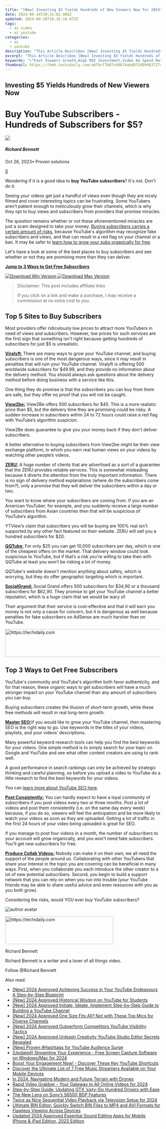 ```yaml
---
title: "[New] Investing $5 Yields Hundreds of New Viewers Now for 2024"
date: 2024-09-24T20:32:02.986Z
updated: 2024-09-28T16:16:10.873Z
tags:
  - ai video
  - ai youtube
categories:
  - ai
  - youtube
description: "This Article Describes [New] Investing $5 Yields Hundreds of New Viewers Now for 2024"
excerpt: "This Article Describes [New] Investing $5 Yields Hundreds of New Viewers Now for 2024"
keywords: "\"Fast Viewers Growth,High ROI Investment,Video Ad Spend Returns,Effortless Viewer Expansion,Quick Audience Increase,Ad-Funded Traffic Boost,Cost-Effective Viewership Rise\""
thumbnail: https://thmb.techidaily.com/a6fbcf7b87c69b74abd8f2d894637274c942b2c57ba584189354e0290ce20d66.jpg
---
```


## Investing $5 Yields Hundreds of New Viewers Now

# Buy YouTube Subscribers - Hundreds of Subscribers for $5?

![](https://images.wondershare.com/filmora/article-images/richard-bennett.jpg)

##### Richard Bennett

 Oct 26, 2023• Proven solutions

[0](#commentsBoxSeoTemplate)

Wondering if it is a good idea to **buy YouTube subscribers**? It's not. Don't do it.

Seeing your videos get just a handful of views even though they are nicely filmed and cover interesting topics can be frustrating. Some YouTubers aren't patient enough to meticulously grow their channels, which is why they opt to buy views and subscribers from providers that promise miracles.

The question remains whether or not these aforementioned miracles are just a scam designed to take your money. [Buying subscribers carries a certain amount of risks](https://tools.techidaily.com/wondershare/filmora/download/), because YouTube's algorithm may recognize fake subscribers and views, and that can result in a red flag on your channel or a ban. It may be safer to [learn how to grow your subs organically for free](https://tools.techidaily.com/wondershare/filmora/download/).

Let's have a look at some of the best places to buy subscribers and see whether or not they are promising more than they can deliver.

**[Jump to 3 Ways to Get Free Subscribers](#freesubs)**

[![Download Win Version](https://images.wondershare.com/filmora/guide/download-btn-win.jpg) ](https://tools.techidaily.com/wondershare/filmora/download/) [![Download Mac Version](https://images.wondershare.com/filmora/guide/download-btn-mac.jpg) ](https://tools.techidaily.com/wondershare/filmora/download/)

>  Disclaimer: This post includes affiliate links
>
>  If you click on a link and make a purchase, I may receive a commission at no extra cost to you.
>

## Top 5 Sites to Buy Subscribers

Most providers offer ridiculously low prices to attract more YouTubers in need of views and subscribers. However, low prices for such services are the first sign that something isn't right because getting hundreds of subscribers for just $5 is unrealistic.

[**Viralyft**:](https://viralyft.com/buy-youtube-subscribers) There are many ways to grow your YouTube channel, and buying subscribers is one of the most dangerous ways, since it may result in penalties that will ruin your YouTube channel. Viralyft is offering 500 worldwide subscribers for $49.99, and they provide no information about the delivery method. You should always ask questions about the delivery method before doing business with a service like this.

One thing they do promise is that the subscribers you can buy from them are safe, but they offer no proof that you will not be caught.

[**View2be:**](http://www.view2.be/buy-youtube-subscribers/) View2Be offers 500 subscribers for $45\. This is a more realistic price than $5, but the delivery time they are promising could be risky. A sudden increase in subscribers within 24 to 72 hours could raise a red flag with YouTube’s algorithm suspicion.

View2Be does guarantee to give you your money back if they don't deliver subscribers.

A better alternative to buying subscribers from View2be might be their view exchange platform, in which you earn real human views on your videos by watching other people’s videos.

[**ZERU:**](https://zeru.com/buy-youtube-views) A huge number of clients that are advertised as a sort of a guarantee that the ZERU provides reliable services. This is somewhat misleading because it diverts the attention from the truly important information. There is no sign of delivery method explanations (where do the subscribers come from?), only a promise that they will deliver the subscribers within a day or two.

You want to know where your subscribers are coming from. If you are an American YouTuber, for example, and you suddenly receive a large number of subscribers from Asian countries then that will be suspicious of YouTube’s algorithm.

YTView’s claim that subscribers you will be buying are 100% real isn't supported by any other fact featured on their website. ZERU will sell you a hundred subscribers for $20.

[**QQTube**:](https://www.qqtube.com/) For only $25 you can get 10,000 subscribers per day, which is one of the cheapest offers on the market. That delivery window could look suspicious to YouTube, but if that’s a risk you’re willing to take then with QQTube at least you won’t be risking a lot of money.

QQTube's website doesn't mention anything about safety, which is worrying, but they do offer geographic targeting which is important.

[**SocialGrand:**](http://socialgrand.com/buy-youtube-subscribers/) Social Grand offers 500 subscribers for $34,90 or a thousand subscribers for $62,90\. They promise to get your YouTube channel a better reputation, which is a huge claim that we would be wary of.

Their argument that their service is cost-effective and that it will earn you money is not only a cause for concern, but it is dangerous as well because penalties for fake subscribers on AdSense are much harsher than on YouTube.

<!-- affiliate ads begin -->
<a href="https://appsumo.8odi.net/c/5597632/2151871/7443" target="_top" id="2151871">
  <img src="//a.impactradius-go.com/display-ad/7443-2151871" border="0" alt="https://techidaily.com" width="600" height="90"/>
</a>
<img height="0" width="0" src="https://appsumo.8odi.net/i/5597632/2151871/7443" style="position:absolute;visibility:hidden;" border="0" />
<!-- affiliate ads end -->

## Top 3 Ways to Get Free Subscribers

YouTube's community and YouTube's algorithm both favor authenticity, and for that reason, these organic ways to get subscribers will have a much stronger impact on your YouTube channel than any amount of subscribers you can buy.

Buying subscribers creates the illusion of short-term growth, while these free methods will result in real long-term growth.

[**Master SEO:**](https://tools.techidaily.com/wondershare/filmora/download/)If you would like to grow your YouTube channel, then mastering SEO is the right way to go. Use keywords in the titles of your videos, playlists, and your videos’ descriptions.

Many powerful keyword research tools can help you find the best keywords for your videos. One simple method is to simply search for your topic on Google and YouTube and see what other content creators are using to rank well.

A good performance in search rankings can only be achieved by strategic thinking and careful planning, so before you upload a video to YouTube do a little research to find the best keywords for your videos.

You can [learn more about YouTube SEO here](https://tools.techidaily.com/wondershare/filmora/download/).

**[Post Consistently:](https://tools.techidaily.com/wondershare/filmora/download/)** You can hardly expect to have a loyal community of subscribers if you post videos every two or three months. Post a lot of videos and post them consistently (i.e. on the same day every week) because, if you do so, viewers will feel the anticipation and be more likely to watch your videos as soon as they are uploaded. Getting a lot of traffic in the first 24 hours of your video being uploaded is great for SEO.

If you manage to post four videos in a month, the number of subscribers to your account will grow organically, and you won't need fake subscribers. You'll get new subscribers for free.

**[Produce Collab Videos:](https://tools.techidaily.com/wondershare/filmora/download/)** Nobody can make it on their own; we all need the support of the people around us. Collaborating with other YouTubers that share your interest in the topic you are covering can be beneficial in many ways. First, when you collaborate you each introduce the other creator to a lot of new potential subscribers. Second, you begin to build a support network that you can rely on when you run into trouble (your YouTube friends may be able to share useful advice and even resources with you as you both grow).

Considering the risks, would YOU ever buy YouTube subscribers?

![author avatar](https://images.wondershare.com/filmora/article-images/richard-bennett.jpg)

<!-- affiliate ads begin -->
<a href="https://unicoeye.pxf.io/c/5597632/2148771/18498" target="_top" id="2148771">
  <img src="//a.impactradius-go.com/display-ad/18498-2148771" border="0" alt="https://techidaily.com" width="350" height="90"/>
</a>
<img height="0" width="0" src="https://unicoeye.pxf.io/i/5597632/2148771/18498" style="position:absolute;visibility:hidden;" border="0" />
<!-- affiliate ads end -->

Richard Bennett

Richard Bennett is a writer and a lover of all things video.

Follow @Richard Bennett

<ins class="adsbygoogle"
     style="display:block"
     data-ad-format="autorelaxed"
     data-ad-client="ca-pub-7571918770474297"
     data-ad-slot="1223367746"></ins>

<ins class="adsbygoogle"
     style="display:block"
     data-ad-client="ca-pub-7571918770474297"
     data-ad-slot="8358498916"
     data-ad-format="auto"
     data-full-width-responsive="true"></ins>

<span class="atpl-alsoreadstyle">Also read:</span>
<div><ul>
<li><a href="https://facebook-video-share.techidaily.com/new-2024-approved-achieving-success-in-your-youtube-endeavours-a-step-by-step-blueprint/"><u>[New] 2024 Approved Achieving Success in Your YouTube Endeavours A Step-by-Step Blueprint</u></a></li>
<li><a href="https://youtube-data.techidaily.com/024-approved-historical-wisdom-on-youtube-for-students/"><u>[New] 2024 Approved Historical Wisdom on YouTube for Students</u></a></li>
<li><a href="https://youtube-data.techidaily.com/024-approved-initiate-ideate-implement-step-by-step-guide-to-building-a-youtube-channel/"><u>[New] 2024 Approved Initiate, Ideate, Implement Step-by-Step Guide to Building a YouTube Channel</u></a></li>
<li><a href="https://youtube-data.techidaily.com/024-approved-one-size-fits-all-not-with-these-top-mics-for-diverse-channels/"><u>[New] 2024 Approved One Size Fits All? Not with These Top Mics for Diverse Channels</u></a></li>
<li><a href="https://youtube-data.techidaily.com/024-approved-outperform-competitors-youtube-visibility-tactics/"><u>[New] 2024 Approved Outperform Competitors YouTube Visibility Tactics</u></a></li>
<li><a href="https://youtube-data.techidaily.com/024-approved-unleash-creativity-youtube-studio-editor-secrets-revealed/"><u>[New] 2024 Approved Unleash Creativity YouTube Studio Editor Secrets Revealed</u></a></li>
<li><a href="https://youtube-help.techidaily.com/new-proven-hashtags-for-youtube-audience-surge/"><u>[New] Proven #Hashtags for YouTube Audience Surge</u></a></li>
<li><a href="https://screen-video-capture.techidaily.com/updated-streamline-your-experience-free-screen-capture-software-on-windowsmac-for-2024/"><u>[Updated] Streamline Your Experience - Free Screen Capture Software on Windows/Mac for 2024</u></a></li>
<li><a href="https://youtube-data.techidaily.com/-your-engagement-now-discover-these-key-youtube-shortcuts/"><u>Boost Your Engagement Now! - Discover These Key YouTube Shortcuts</u></a></li>
<li><a href="https://tech-recovery.techidaily.com/discover-the-ultimate-list-of-7-free-music-streamers-available-on-your-mobile-devices/"><u>Discover the Ultimate List of 7 Free Music Streamers Available on Your Mobile Devices</u></a></li>
<li><a href="https://extra-skills.techidaily.com/in-2024-navigating-modern-and-future-terrain-with-drones/"><u>In 2024, Navigating Modern and Future Terrain with Drones</u></a></li>
<li><a href="https://youtube-data.techidaily.com/-video-grabber-your-gateway-to-all-online-videos-for-2024/"><u>Rapid Video Grabber - Your Gateway to All Online Videos for 2024</u></a></li>
<li><a href="https://driver-download.techidaily.com/step-by-step-guide-updating-gtx-sixty-six-hundred-drivers-with-ease/"><u>Step-by-Step Guide: Updating GTX ˈsixty-Six Hundred Drivers with Ease</u></a></li>
<li><a href="https://extra-resources.techidaily.com/the-new-lens-on-sonys-s6500-bdp-features/"><u>The New Lens on Sony’s S6500 BDP Features</u></a></li>
<li><a href="https://youtube-data.techidaily.com/-as-nice-sequential-video-playback-via-television-setup-for-2024/"><u>Twice as Nice Sequential Video Playback via Television Setup for 2024</u></a></li>
<li><a href="https://tech-haven.techidaily.com/ultimate-bin-editor-quickly-switch-bin-files-to-mp4-and-avi-formats-for-flawless-viewing-across-devices/"><u>Ultimate BIN Editor: Quickly Switch BIN Files to MP4 and AVI Formats for Flawless Viewing Across Devices</u></a></li>
<li><a href="https://voice-adjusting.techidaily.com/updated-2024-approved-essential-sound-editing-apps-for-mobile-iphone-and-ipad-edition-2023-edition/"><u>Updated 2024 Approved Essential Sound Editing Apps for Mobile IPhone & iPad Edition, 2023 Edition</u></a></li>
</ul></div>

